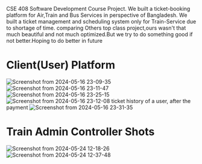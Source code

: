 CSE 408 Software Development Course Project.
We built a ticket-booking platform for Air,Train and Bus Services in perspective of Bangladesh.
We built a ticket management and scheduling system only for Train-Service due to shortage of time.
comparing Others top class project,ours wasn't that much beautiful and not much optimized.But we try to do something good if not better.Hoping to do better in future
# Client(User) Platform
![Screenshot from 2024-05-16 23-09-35](https://github.com/Superb-Man/e-TicketBooking/assets/104999005/7181d683-00d7-4628-8202-9e28cb5a007b)
![Screenshot from 2024-05-16 23-11-47](https://github.com/Superb-Man/e-TicketBooking/assets/104999005/664a3a2a-31e7-4918-bf05-74dd09db4b22)
![Screenshot from 2024-05-16 23-25-15](https://github.com/Superb-Man/e-TicketBooking/assets/104999005/06ac6c79-ddaa-4e92-8572-4d52c87547fd)
![Screenshot from 2024-05-16 23-12-08](https://github.com/Superb-Man/e-TicketBooking/assets/104999005/d507cb72-e429-40a5-84a5-e435e555df61)
ticket history of a user,
after the payment
![Screenshot from 2024-05-16 23-31-35](https://github.com/Superb-Man/e-TicketBooking/assets/104999005/861c7504-24da-44ff-ac71-49fbcb1c8f01)
# Train Admin Controller Shots
![Screenshot from 2024-05-24 12-18-26](https://github.com/Superb-Man/e-TicketBooking/assets/104999005/b03e720b-db52-4b76-ac56-da60b1108d97)
![Screenshot from 2024-05-24 12-37-48](https://github.com/Superb-Man/e-TicketBooking/assets/104999005/41d30b4e-27f3-42f6-937b-1eb738754eae)

